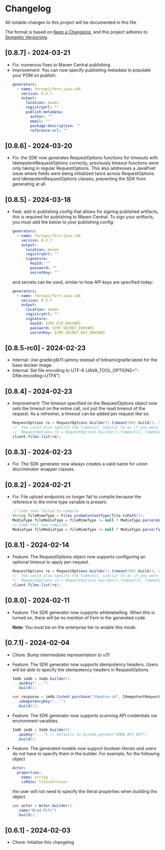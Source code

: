 # Changelog

All notable changes to this project will be documented in this file.

The format is based on [Keep a Changelog](https://keepachangelog.com/en/1.0.0/),
and this project adheres to [Semantic Versioning](https://semver.org/spec/v2.0.0.html).

## [0.8.7] - 2024-03-21

- Fix: numerous fixes to Maven Central publishing
- Improvement: You can now specify publishing metadata to populate your POM on publish:
  ```yaml
  generators:
    - name: fernapi/fern-java-sdk
      version: 0.X.Y
      output:
        location: maven
        registryUrl: ""
        publish-metadata:
          author: ""
          email: ""
          package-description: ""
          reference-url: ""
  ```

## [0.8.6] - 2024-03-20

- Fix: the SDK now generates RequestOptions functions for timeouts with IdempotentRequestOptions correctly, previously timeout functions were only taking in regular RequestOptions. This also addresses a JavaPoet issue where fields were being initialized twice across RequestOptions and IdempotentRequestOptions classes, preventing the SDK from generating at all.

## [0.8.5] - 2024-03-18

- Feat: add in publishing config that allows for signing published artifacts, this is required for publishing to Maven Central.
  To sign your artifacts, you must add the below to your publishing config:
  ```yaml
  generators:
    - name: fernapi/fern-java-sdk
      version: 0.X.Y
      output:
        location: maven
        registryUrl: ""
        signature:
          keyId: ""
          password: ""
          secretKey: ""
  ```
  and secrets can be used, similar to how API keys are specified today:
  ```yaml
  generators:
    - name: fernapi/fern-java-sdk
      version: 0.X.Y
      output:
        location: maven
        registryUrl: ""
        signature:
          keyId: ${MY_KID_ENVVAR}
          password: ${MY_SECRET_ENVVAR}
          secretKey: ${MY_SECRET_KEY_ENVVAR}
  ```

## [0.8.5-rc0] - 2024-02-23

- Internal: Use gradle:jdk11-jammy instead of bitnami/gradle:latest for the base
  docker image.
- Internal: Set file encoding to UTF-8 (JAVA_TOOL_OPTIONS="-Dfile.encoding=UTF8")

## [0.8.4] - 2024-02-23

- Improvement: The timeout specified on the RequestOptions object now sets the timeout on the entire call, not just the read timeout of the request.
  As a refresher, a timeout can be added per request like so:
  ```java
  RequestOptions ro = RequestOptions.builder().timeout(90).build(); // Creates a timeout of 90 seconds for the request
  //  You could also specify the timeunit, similar to as if you were using OkHttp directly
  //  RequestOptions ro = RequestOptions.builder().timeout(2, TimeUnit.MINUTES).build();
  client.films.list(ro);
  ```

## [0.8.3] - 2024-02-23

- Fix: The SDK generator now always creates a valid name for union discriminator wrapper classes.

## [0.8.2] - 2024-02-21

- Fix: File upload endpoints no longer fail to compile because the reference to
  the mime type variable is present.

  ```java
  // Code that failed to compile
  String fileMimeType = Files.probeContentType(file.toPath());
  MediaType fileMediaType = fileMimeType != null ? MediaType.parse(mimeType) : null; // mimeType undefined
  // Code that now compiles
  MediaType fileMediaType = fileMimeType != null ? MediaType.parse(fileMimeType) : null;
  ```

## [0.8.1] - 2024-02-14

- Feature: The RequestOptions object now supports configuring an optional timeout to apply per-request.
  ```java
  RequestOptions ro = RequestOptions.builder().timeout(90).build(); // Creates a timeout of 90 seconds for the request
  //  You could also specify the timeunit, similar to as if you were using OkHttp directly
  //  RequestOptions ro = RequestOptions.builder().timeout(2, TimeUnit.MINUTES).build();
  client.films.list(ro);
  ```

## [0.8.0] - 2024-02-11

- Feature: The SDK generator now supports whitelabelling. When this is turned on,
  there will be no mention of Fern in the generated code.

  **Note**: You must be on the enterprise tier to enable this mode.

## [0.7.1] - 2024-02-04

- Chore: Bump intermediate representation to v31
- Feature: The SDK generator now supports idempotency headers. Users
  will be able to specify the idempotency headers in RequestOptions.

  ```java
  Imdb imdb = Imdb.builder()
    .apiKey("...")
    .build();

  var response = imdb.ticket.purchase("theatre-id", IdempotentRequestOptions.builder()
    .idempotencyKey("...")
    .build());
  ```

- Feature: The SDK generator now supports scanning API credentials
  via environment varaibles.
  ```java
  Imdb imdb = Imdb.builder()
    .apiKey("...") // defaults to System.getenv("IMDB_API_KEY")
    .build();
  ```
- Feature: The generated models now support boolean literals and users
  do not have to specify them in the builder.
  For example, for the following object
  ```yaml
  Actor:
    properties:
      name: string
      isMale: literal<true>
  ```
  the user will not need to specify the literal properties when building
  the object.
  ```java
  var actor = Actor.builder()
    .name("Brad Pitt")
    .build();
  ```

## [0.6.1] - 2024-02-03

- Chore: Intialize this changelog
